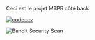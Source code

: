Ceci est le projet MSPR côté back


[![codecov](https://codecov.io/gh/andorafa/mon_projet/branch/creation-apirest/graph/badge.svg)](https://codecov.io/gh/<TON-UTILISATEUR>/<TON-REPO>)




![Bandit Security Scan](https://github.com/andorafa/mon_projet/actions/workflows/ci.yml/badge.svg?branch=main)
